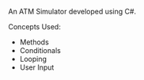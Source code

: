 An ATM Simulator developed using C#.

Concepts Used:

- Methods
- Conditionals
- Looping
- User Input